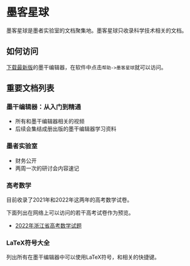 # 墨客星球
墨客星球是墨者实验室的文档聚集地。墨客星球只收录科学技术相关的文档。
## 如何访问
[下载最新版](https://gitee.com/XmacsLabs/mogan/releases)的墨干编辑器，在软件中点击`帮助->墨客星球`就可以访问。

## 重要文档列表
### 墨干编辑器：从入门到精通
+ 所有和墨干编辑器相关的视频
+ 后续会集结成册出版的墨干编辑器学习资料

### 墨者实验室
+ 财务公开
+ 两周一次的研讨会内容速记

### 高考数学
目前收录了2021年和2022年这两年的高考数学试卷。

下面列出在网络上可以访问的若干高考试卷作为预览。

+ [2022年浙江省高考数学试题](https://www.slidestalk.com/u282/zjmath2022)

### LaTeX符号大全
列出所有在墨干编辑器中可以使用LaTeX符号，和相关的快捷键。

